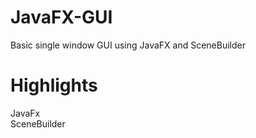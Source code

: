 # JavaFX-GUI
Basic single window GUI using JavaFX and SceneBuilder <br/>
# Highlights
JavaFx <br/>
SceneBuilder
